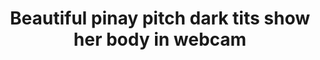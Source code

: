 ---
layout: post
title: Beautiful pinay pitch dark tits show her body in webcam
duration: '03:46'
view: 252
rate: 2
video: 'https://flashservice.xvideos.com/embedframe/22873395'
category: 
 - amateur
 - beautiful
 - brunette
 - curvy
 - pinay
 - pov
 - student
tags: 
 - ass
 - booty
 - gorgeous
 - show
 - webcam
priority: 0.9
changefreq: daily
---